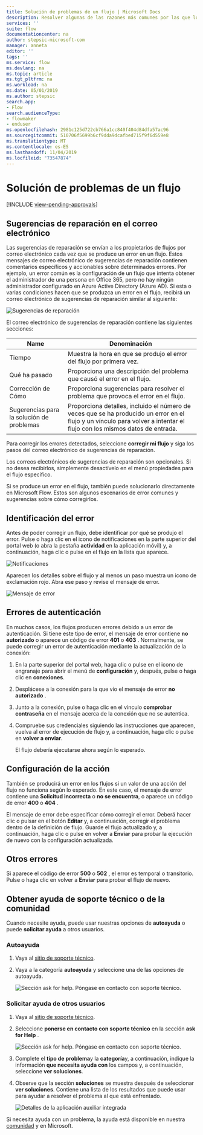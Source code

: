 ```yaml
---
title: Solución de problemas de un flujo | Microsoft Docs
description: Resolver algunas de las razones más comunes por las que los flujos producen errores
services: ''
suite: flow
documentationcenter: na
author: stepsic-microsoft-com
manager: anneta
editor: ''
tags: ''
ms.service: flow
ms.devlang: na
ms.topic: article
ms.tgt_pltfrm: na
ms.workload: na
ms.date: 05/01/2019
ms.author: stepsic
search.app:
- Flow
search.audienceType:
- flowmaker
- enduser
ms.openlocfilehash: 2981c125d722cb766a1cc840f404d84dfa57ac96
ms.sourcegitcommit: 510706f5699b6cf9dda9dcafbed715f9f6d559e8
ms.translationtype: MT
ms.contentlocale: es-ES
ms.lasthandoff: 11/04/2019
ms.locfileid: "73547874"
---
```

# <a name="troubleshooting-a-flow"></a>Solución de problemas de un flujo
[!INCLUDE [view-pending-approvals](includes/cc-rebrand.md)]

## <a name="repair-tips-in-email"></a>Sugerencias de reparación en el correo electrónico

Las sugerencias de reparación se envían a los propietarios de flujos por correo electrónico cada vez que se produce un error en un flujo. Estos mensajes de correo electrónico de sugerencias de reparación contienen comentarios específicos y accionables sobre determinados errores. Por ejemplo, un error común es la configuración de un flujo que intenta obtener el administrador de una persona en Office 365, pero no hay ningún administrador configurado en Azure Active Directory (Azure AD). Si esta o varias condiciones hacen que se produzca un error en el flujo, recibirá un correo electrónico de sugerencias de reparación similar al siguiente:

![Sugerencias de reparación](media/fix-flow-failures/repair-tips-email.png)

El correo electrónico de sugerencias de reparación contiene las siguientes secciones:

Name|Denominación
---|---
Tiempo|Muestra la hora en que se produjo el error del flujo por primera vez.
Qué ha pasado|Proporciona una descripción del problema que causó el error en el flujo.
Corrección de Cómo|Proporciona sugerencias para resolver el problema que provoca el error en el flujo.
Sugerencias para la solución de problemas|Proporciona detalles, incluido el número de veces que se ha producido un error en el flujo y un vínculo para volver a intentar el flujo con los mismos datos de entrada.

Para corregir los errores detectados, seleccione **corregir mi flujo** y siga los pasos del correo electrónico de sugerencias de reparación.

Los correos electrónicos de sugerencias de reparación son opcionales. Si no desea recibirlos, simplemente desactívelo en el menú propiedades para el flujo específico.

Si se produce un error en el flujo, también puede solucionarlo directamente en Microsoft Flow.  Estos son algunos escenarios de error comunes y sugerencias sobre cómo corregirlos.

## <a name="identify-the-error"></a>Identificación del error
Antes de poder corregir un flujo, debe identificar por qué se produjo el error. Pulse o haga clic en el icono de notificaciones en la parte superior del portal web (o abra la pestaña **actividad** en la aplicación móvil) y, a continuación, haga clic o pulse en el flujo en la lista que aparece.

![Notificaciones](./media/fix-flow-failures/notifications-toolbar.png)

Aparecen los detalles sobre el flujo y al menos un paso muestra un icono de exclamación rojo. Abra ese paso y revise el mensaje de error.

![Mensaje de error](./media/fix-flow-failures/flow-run-failure.png)


## <a name="authentication-failures"></a>Errores de autenticación
En muchos casos, los flujos producen errores debido a un error de autenticación. Si tiene este tipo de error, el mensaje de error contiene **no autorizado** o aparece un código de error **401** o **403** . Normalmente, se puede corregir un error de autenticación mediante la actualización de la conexión:

1. En la parte superior del portal web, haga clic o pulse en el icono de engranaje para abrir el menú de **configuración** y, después, pulse o haga clic en **conexiones**.
2. Desplácese a la conexión para la que vio el mensaje de error **no autorizado** .
3. Junto a la conexión, pulse o haga clic en el vínculo **comprobar contraseña** en el mensaje acerca de la conexión que no se autentica.
4. Compruebe sus credenciales siguiendo las instrucciones que aparecen, vuelva al error de ejecución de flujo y, a continuación, haga clic o pulse en **volver a enviar**.
   
    El flujo debería ejecutarse ahora según lo esperado.

## <a name="action-configuration"></a>Configuración de la acción
También se producirá un error en los flujos si un valor de una acción del flujo no funciona según lo esperado. En este caso, el mensaje de error contiene una **Solicitud incorrecta** o **no se encuentra**, o aparece un código de error **400** o **404** .

El mensaje de error debe especificar cómo corregir el error. Deberá hacer clic o pulsar en el botón **Editar** y, a continuación, corregir el problema dentro de la definición de flujo. Guarde el flujo actualizado y, a continuación, haga clic o pulse en volver a **Enviar** para probar la ejecución de nuevo con la configuración actualizada.

## <a name="other-failures"></a>Otros errores
Si aparece el código de error **500** o **502** , el error es temporal o transitorio. Pulse o haga clic en volver a **Enviar** para probar el flujo de nuevo.

## <a name="getting-help-from-support-or-the-community"></a>Obtener ayuda de soporte técnico o de la comunidad

Cuando necesite ayuda, puede usar nuestras opciones de **autoayuda** o puede **solicitar ayuda** a otros usuarios.

### <a name="self-help"></a>Autoayuda 

1. Vaya al [sitio de soporte técnico](https://flow.microsoft.com/support/).
1. Vaya a la categoría **autoayuda** y seleccione una de las opciones de autoayuda.

    ![Sección ask for help. Póngase en contacto con soporte técnico.](media/fix-flow-failures/self-help-section.png)
### <a name="ask-for-help-from-others"></a>Solicitar ayuda de otros usuarios

1. Vaya al [sitio de soporte técnico](https://flow.microsoft.com/support/).
1. Seleccione **ponerse en contacto con soporte técnico** en la sección **ask for Help** .
    
    ![Sección ask for help. Póngase en contacto con soporte técnico.](media/fix-flow-failures/ask-for-help.png)

1. Complete el **tipo de problema**y la **categoría**y, a continuación, indique la información **que necesita ayuda con** los campos y, a continuación, seleccione **ver soluciones**. 

1. Observe que la sección **soluciones** se muestra después de seleccionar **ver soluciones**. Contiene una lista de los resultados que puede usar para ayudar a resolver el problema al que está enfrentado. 

    ![Detalles de la aplicación auxiliar integrada](media/fix-flow-failures/integrated-helper-details.png)

Si necesita ayuda con un problema, la ayuda está disponible en nuestra [comunidad](https://go.microsoft.com/fwlink/?LinkID=787467) y en Microsoft. 

